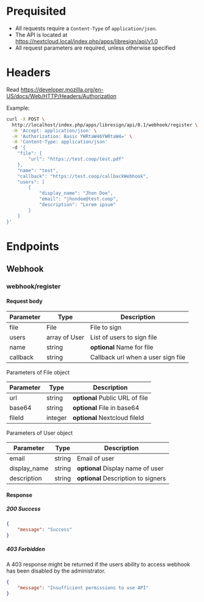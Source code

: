 # Prequisited

- All requests require a `Content-Type` of `application/json`.
- The API is located at https://nextcloud.local/index.php/apps/libresign/api/v1.0
- All request parameters are required, unless otherwise specified

# Headers

Read https://developer.mozilla.org/en-US/docs/Web/HTTP/Headers/Authorization

Example:

```bash
curl -X POST \
  http://localhost/index.php/apps/libresign/api/0.1/webhook/register \
  -H 'Accept: application/json' \
  -H 'Authorization: Basic YWRtaW46YWRtaW4=' \
  -H 'Content-Type: application/json'
  -d '{
	"file": {
		"url": "https://test.coop/test.pdf"
	},
	"name": "test",
	"callback": "https://test.coop/callbackWebhook",
	"users": [
		{
			"display_name": "Jhon Doe",
			"email": "jhondoe@test.coop",
			"description": "Lorem ipsum"
		}
	]
}'
```

# Endpoints

## Webhook

### webhook/register

#### Request body

| Parameter | Type          | Description                        |
| --------- | ------------- | ---------------------------------- |
| file      | File          | File to sign                       |
| users     | array of User | List of users to sign file         |
| name      | string        | **optional** Name for file         |
| callback  | string        | Callback url when a user sign file |

Parameters of File object

| Parameter | Type    | Description                     |
| --------- | ------- | ------------------------------- |
| url       | string  | **optional** Public URL of file |
| base64    | string  | **optional** File in base64     |
| fileId    | integer | **optional** Nextcloud fileId   |

Parameters of User object

| Parameter    | Type   | Description                         |
| ------------ | ------ | ----------------------------------- |
| email        | string | Email of user                       |
| display_name | string | **optional** Display name of user   |
| description  | string | **optional** Description to signers |

#### Response

##### 200 Success

```json
{
    "message": "Success"
}
```

##### 403 Forbidden

A 403 response might be returned if the users ability to access webhook has been disabled by the administrator.

```json
{
    "message": "Insufficient permissions to use API"
}
```